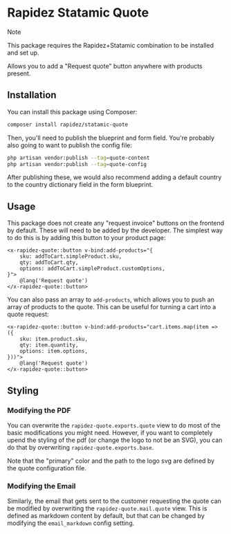 # Rapidez Statamic Quote

> [!NOTE]
> This package requires the Rapidez+Statamic combination to be installed and set up.

Allows you to add a "Request quote" button anywhere with products present.

## Installation

You can install this package using Composer:

```sh
composer install rapidez/statamic-quote
```

Then, you'll need to publish the blueprint and form field. You're probably also going to want to publish the config file:

```sh
php artisan vendor:publish --tag=quote-content
php artisan vendor:publish --tag=quote-config
```

After publishing these, we would also recommend adding a default country to the country dictionary field in the form blueprint.

## Usage

This package does not create any "request invoice" buttons on the frontend by default. These will need to be added by the developer. The simplest way to do this is by adding this button to your product page:

```blade
<x-rapidez-quote::button v-bind:add-products="{
    sku: addToCart.simpleProduct.sku,
    qty: addToCart.qty,
    options: addToCart.simpleProduct.customOptions,
}">
    @lang('Request quote')
</x-rapidez-quote::button>
```

You can also pass an array to `add-products`, which allows you to push an array of products to the quote. This can be useful for turning a cart into a quote request:

```blade
<x-rapidez-quote::button v-bind:add-products="cart.items.map(item => ({
    sku: item.product.sku,
    qty: item.quantity,
    options: item.options,
}))">
    @lang('Request quote')
</x-rapidez-quote::button>
```

## Styling

### Modifying the PDF

You can overwrite the `rapidez-quote.exports.quote` view to do most of the basic modifications you might need. However, if you want to completely upend the styling of the pdf (or change the logo to not be an SVG), you can do that by overwriting `rapidez-quote.exports.base`.

Note that the "primary" color and the path to the logo svg are defined by the quote configuration file.

### Modifying the Email

Similarly, the email that gets sent to the customer requesting the quote can be modified by overwriting the `rapidez-quote.mail.quote` view. This is defined as markdown content by default, but that can be changed by modifying the `email_markdown` config setting.